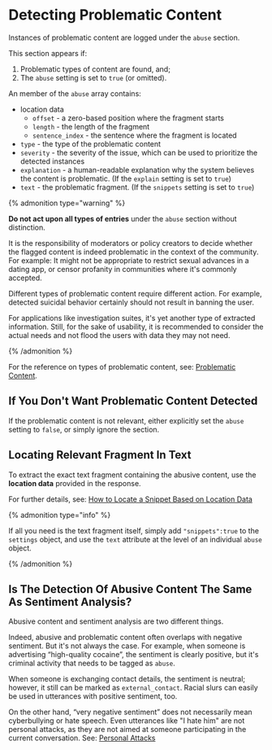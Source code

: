 # Detecting Problematic Content

Instances of problematic content are logged under the `abuse` section. 

This section appears if:

1. Problematic types of content are found, and;
2. The `abuse` setting is set to `true` (or omitted).

An member of the `abuse` array contains:

* location data
  * `offset` - a zero-based position where the fragment starts 
  * `length` - the length of the fragment
  * `sentence_index` - the sentence where the fragment is located
* `type` - the type of the problematic content
* `severity` - the severity of the issue, which can be used to prioritize the detected instances
* `explanation` - a human-readable explanation why the system believes the content is problematic. (If the `explain` setting is set to `true`)
* `text` - the problematic fragment. (If the `snippets` setting is set to `true`) 

{% admonition type="warning" %}

**Do not act upon all types of entries** under the `abuse` section without distinction. 

It is the responsibility of moderators or policy creators to decide whether the flagged content is indeed problematic in the context of the community. For example: It might not be appropriate to restrict sexual advances in a dating app, or censor profanity in communities where it's commonly accepted.

Different types of problematic content require different action. For example, detected suicidal behavior certainly should not result in banning the user. 

For applications like investigation suites, it's yet another type of extracted information. Still, for the sake of usability, it is recommended to consider the actual needs and not flood the users with data they may not need.

{% /admonition %}

For the reference on types of problematic content, see: [Problematic Content](/apis/@l10n/ru/tisane-api-response-guide.md#supported-types).

## If You Don't Want Problematic Content Detected

If the problematic content is not relevant, either explicitly set the `abuse` setting to `false`, or simply ignore the section.

## Locating Relevant Fragment In Text

To extract the exact text fragment containing the abusive content, use the **location data** provided in the response.

For further details, see: [How to Locate a Snippet Based on Location Data](./locateasnippet.md)

{% admonition type="info" %}

If all you need is the text fragment itself, simply add `"snippets":true` to the `settings` object, and use the `text` attribute at the level of an individual `abuse` object.

{% /admonition %}

## Is The Detection Of Abusive Content The Same As Sentiment Analysis?

Abusive content and sentiment analysis are two different things.

Indeed, abusive and problematic content often overlaps with negative sentiment. But it's not always the case. For example, when someone is advertising “high-quality cocaine”, the sentiment is clearly positive, but it's criminal activity that needs to be tagged as `abuse`.

When someone is exchanging contact details, the sentiment is neutral; however, it still can be marked as `external_contact`. Racial slurs can easily be used in utterances with positive sentiment, too.

On the other hand, “very negative sentiment” does not necessarily mean cyberbullying or hate speech. Even utterances like "I hate him" are not personal attacks, as they are not aimed at someone participating in the current conversation.  See: [Personal Attacks](/guides/abuse/@l10n/ru/personalattack.md)